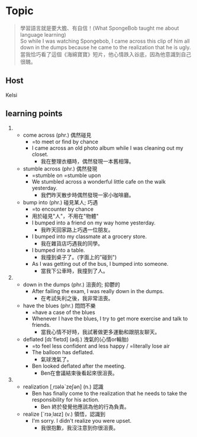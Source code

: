 # Topic

> 學習語言就是要大膽、有自信！(What SpongeBob taught me about language learning)<br>
> So while I was watching Spongebob, I came across this clip of him all down in the dumps because he came to the realization that he is ugly.<br>
> 當我恰巧看了這個《海綿寶寶》短片，他心情跌入谷底，因為他意識到自己很醜。<br>

## Host
Kelsi

## learning points
1. 
    * come across  (phr.)  偶然碰見
      *  =to meet or find by chance
      -  I came across an old photo album while I was cleaning out my closet.
         +  我在整理衣櫃時，偶然發現一本舊相簿。
    * stumble across  (phr.)  偶然發現
      *  =stumble on =stumble upon
      -  We stumbled across a wonderful little cafe on the walk yesterday.
         +  我們昨天散步時偶然發現一家小咖啡廳。
    * bump into  (phr.)  碰見某人; 巧遇
      *  =to encounter by chance
      *  用於碰見"人"，不用在"物體"
      -  I bumped into a friend on my way home yesterday.
         +  我昨天回家路上巧遇一位朋友。
      -  I bumped into my classmate at a grocery store.
         +  我在雜貨店巧遇我的同學。
      -  I bumped into a table.
         +  我撞到桌子了。(字面上的"碰到")
      -  As I was getting out of the bus, I bumped into someone.
         +  當我下公車時，我撞到了人。
2. 
    * down in the dumps  (phr.)  沮喪的; 抑鬱的
      -  After failing the exam, I was really down in the dumps.
         +  在考試失利之後，我非常沮喪。
    * have the blues  (phr.)  悶悶不樂
      *  =have a case of the blues
      -  Whenever I have the blues, I try to get more exercise and talk to friends.
         +  當我心情不好時，我試著做更多運動和跟朋友聊天。
    * deflated  [dɪˋfletɪd]  (adj.)  洩氣的(心情or輪胎)
      *  =to feel less confident and less happy / =literally lose air
      -  The balloon has deflated.
         +  氣球洩氣了。
      -  Ben looked deflated after the meeting. 
         +  Ben在會議結束後看起來很沮喪。
3. 
    * realization  [͵rɪələˋzeʃən]  (n.)  認識
      -  Ben has finally come to the realization that he needs to take the responsibility for his action.
         +  Ben 終於發覺他應該為他的行為負責。
    * realize  [ˋrɪə͵laɪz]  (v.)  領悟，認識到
      -  I'm sorry. I didn't realize you were upset.
         +  我很抱歉，我沒注意到你很沮喪。
